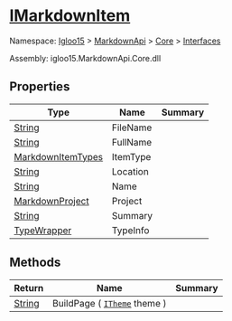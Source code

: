# [IMarkdownItem](./IMarkdownItem.md)

Namespace: [Igloo15]() > [MarkdownApi]() > [Core](./../README.md) > [Interfaces](./README.md)

Assembly: igloo15.MarkdownApi.Core.dll


## Properties

| Type | Name | Summary | 
| --- | --- | --- | 
| [String](https://docs.microsoft.com/en-us/dotnet/api/System.String) | FileName |  | 
| [String](https://docs.microsoft.com/en-us/dotnet/api/System.String) | FullName |  | 
| [MarkdownItemTypes](./../MarkdownItemTypes.md) | ItemType |  | 
| [String](https://docs.microsoft.com/en-us/dotnet/api/System.String) | Location |  | 
| [String](https://docs.microsoft.com/en-us/dotnet/api/System.String) | Name |  | 
| [MarkdownProject](./../MarkdownItems/MarkdownProject.md) | Project |  | 
| [String](https://docs.microsoft.com/en-us/dotnet/api/System.String) | Summary |  | 
| [TypeWrapper](./../TypeWrapper.md) | TypeInfo |  | 


## Methods

| Return | Name | Summary | 
| --- | --- | --- | 
| [String](https://docs.microsoft.com/en-us/dotnet/api/System.String) | BuildPage ( [`ITheme`](./ITheme.md) theme ) |  | 


